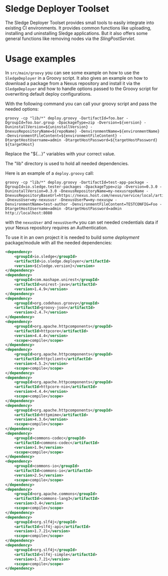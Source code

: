 Sledge Deployer Toolset
============================

The Sledge Deployer Toolset provides small tools to easily integrate into existing CI environments.
It provides common functions like uploading, installing and uninstalling Sledge applications. But it also offers some general functions
like removing nodes via the _SlingPostServlet_.

# Usage examples

In ```src/main/groovy``` you can see some example on how to use the ```SledgeDeployer``` in a Groovy script. It also gives an example
on how to download a package from a Nexus repository and install it via the ```SledgeDeployer``` and how to handle options passed
to the Groovy script for overwriting default deploy configurations.

With the following command you can call your groovy script and pass the needed options:

```
groovy -cp "lib/*" deploy.groovy -DartifactId=foo.bar -DgroupId=foo.bar.group -DpackageType=zip -Dversion=${version} -DuninstallVersion=${uninstallVersion} -DnexusRepositoryName=${repoName} -DenvironmentName=${environmentName} -DenvironmentFileContent=${environmentFileContent} -DtargetHostUsername=admin -DtargetHostPassword=${targetHostPassword} ${targetHost}
```

Replace the "${...}" variables with your correct value.

The "lib" directory is used to hold all needed dependencies.

Here is an example of a `deploy.groovy` call:

```
groovy -cp "lib/*" deploy.groovy -DartifactId=test-app-package -DgroupId=io.sledge.tester-packages -DpackageType=zip -Dversion=0.3.0 -DuninstallVersion=0.3.0 -DnexusRepositoryName=my-nexusrepoName -DnexusRepositoryBaseUrl=https://nexus.host.com/nexus/service/local/artifact/maven/redirect -DnexusUser=my-nexususr -DnexusUserPw=my-nexuspw -DenvironmentName=test-author -DenvironmentFileContent=TESTCONFIG=Foo -DtargetHostUsername=admin -DtargetHostPassword=admin http://localhost:8080
```

with the `nexusUser` and `nexusUserPw` you can set needed credentials data if your Nexus repository requires an Authentication.


To use it in an own project it is needed to build some _deployment_ package/module with all the needed dependencies:

```xml
<dependency>
	<groupId>io.sledge</groupId>
	<artifactId>io.sledge.deployer</artifactId>
	<version>${sledge.version}</version>
</dependency>
<dependency>
	<groupId>com.mashape.unirest</groupId>
	<artifactId>unirest-java</artifactId>
	<version>1.4.9</version>
</dependency>
<dependency>
	<groupId>org.codehaus.groovy</groupId>
	<artifactId>groovy-json</artifactId>
	<version>2.4.7</version>
</dependency>
<dependency>
	<groupId>org.apache.httpcomponents</groupId>
	<artifactId>httpcore</artifactId>
	<version>4.4.4</version>
	<scope>compile</scope>
</dependency>
<dependency>
	<groupId>org.apache.httpcomponents</groupId>
	<artifactId>httpclient</artifactId>
	<version>4.5.2</version>
	<scope>compile</scope>
</dependency>
<dependency>
	<groupId>org.apache.httpcomponents</groupId>
	<artifactId>httpcore-nio</artifactId>
	<version>4.4.4</version>
	<scope>compile</scope>
</dependency>
<dependency>
	<groupId>org.apache.httpcomponents</groupId>
	<artifactId>httpmime</artifactId>
	<version>4.3.6</version>
	<scope>compile</scope>
</dependency>
<dependency>
	<groupId>commons-codec</groupId>
	<artifactId>commons-codec</artifactId>
	<version>1.9</version>
	<scope>compile</scope>
</dependency>
<dependency>
	<groupId>commons-io</groupId>
	<artifactId>commons-io</artifactId>
	<version>2.5</version>
	<scope>compile</scope>
</dependency>
<dependency>
	<groupId>org.apache.commons</groupId>
	<artifactId>commons-lang3</artifactId>
	<version>3.4</version>
	<scope>compile</scope>
</dependency>
<dependency>
	<groupId>org.slf4j</groupId>
	<artifactId>slf4j-api</artifactId>
	<version>1.7.21</version>
	<scope>compile</scope>
</dependency>
<dependency>
	<groupId>org.slf4j</groupId>
	<artifactId>slf4j-simple</artifactId>
	<version>1.7.21</version>
	<scope>compile</scope>
</dependency>
```


